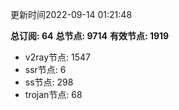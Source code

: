 更新时间2022-09-14 01:21:48

**总订阅: 64**
**总节点: 9714**
**有效节点: 1919**
- v2ray节点: 1547
- ssr节点: 6
- ss节点: 298
- trojan节点: 68
